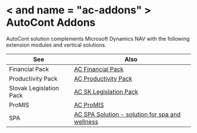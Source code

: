 ﻿---
Title: "Disambiguation"
Author: Autocont
Ms. custom: on
Ms date: 03/27/2018
reviewer: Ms.
Ms. suite:
Ms. _pltfrm tgt:
Ms. topic: article
MS Sales: dynamics-nav-2018
Ms. translationtype: Human Translation
Ms. sourcegitcommit: 
Ms. openlocfilehash: 
Ms. contentlocale: cs-cz
Ms. lasthandoff: 03/27/2018

---

# < and name = "ac-addons" > </a> AutoCont Addons

AutoCont solution complements Microsoft Dynamics NAV with the following extension modules and vertical solutions.

| See | Also |
|-------------------|----------------------------------------------------|
| Financial Pack | [AC Financial Pack](ac-fp-financial-pack.md) |
| Productivity Pack | [AC Productivity Pack](ac-pp-productivity-pack.md) 
| Slovak Legislation Pack | [AC SK Legislation Pack](oriSlovakRepublicLocalFunctionality.md)                                           |
| ProMIS            | [AC ProMIS](ac-pm-promis.md)                                          |
| SPA               | [AC SPA Solution - solution for spa and wellness](ac-spa-solution.md)|
